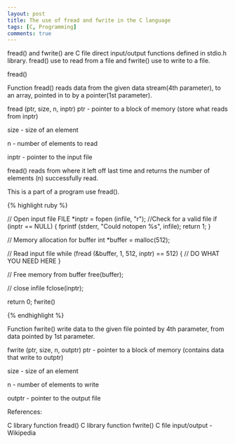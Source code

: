 ```yaml
---
layout: post
title: The use of fread and fwrite in the C language
tags: [C, Programming]
comments: true
---
```



fread() and fwrite() are C file direct input/output functions defined in stdio.h library. fread() use to read from a file and fwrite() use to write to a file.

fread()

Function fread() reads data from the given data stream(4th parameter), to an array, pointed in to by a pointer(1st parameter).

fread (ptr, size, n, inptr)
ptr - pointer to a block of memory (store what reads from inptr)

size - size of an element

n - number of elements to read

inptr - pointer to the input file

fread() reads from where it left off last time and returns the number of elements (n) successfully read.

This is a part of a program use fread().

{% highlight ruby %}

// Open input file
FILE *inptr = fopen (infile, "r");
//Check for a valid file
if (inptr == NULL)
{
    fprintf (stderr, "Could notopen %s", infile);
    return 1;
}
 
// Memory allocation for buffer
int *buffer = malloc(512);
 
// Read input file
while (fread (&buffer, 1, 512, inptr) == 512)
{
      // DO WHAT YOU NEED HERE
}
 
// Free memory from buffer
free(buffer);
 
// close infile
fclose(inptr);
 
return 0;
fwrite()

{% endhighlight %}

Function fwrite() write data to the given file pointed by 4th parameter, from data pointed by 1st parameter.

fwrite (ptr, size, n, outptr)
ptr - pointer to a block of memory (contains data that write to outptr)

size - size of an element

n - number of elements to write

outptr - pointer to the output file

References:

C library function fread()
C library function fwrite()
C file input/output - Wikipedia
